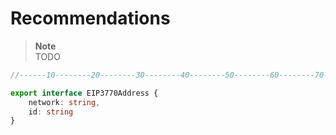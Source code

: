 # Recommendations

>**Note** <br />
> TODO    

```typescript
//------10--------20--------30--------40--------50--------60--------70--------80--------90--------100

export interface EIP3770Address {
    network: string,
    id: string
}
